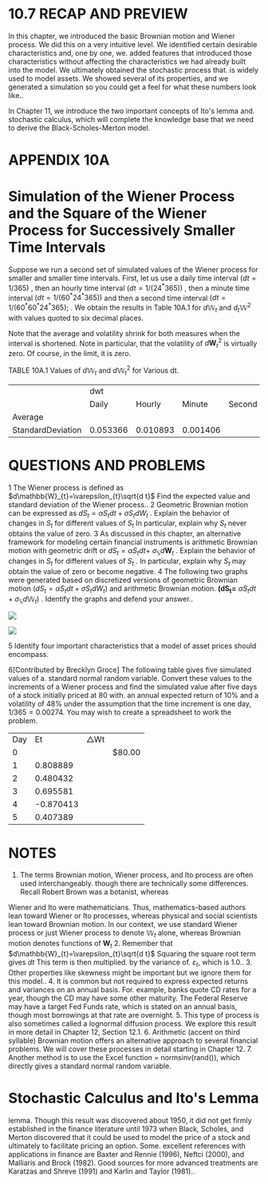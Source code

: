 # 10.7 RECAP AND PREVIEW

In this chapter, we introduced the basic Brownian motion and Wiener process. We did this on a very intuitive level. We identified certain desirable characteristics and, one by one, we. added features that introduced those characteristics without affecting the characteristics we had already built into the model. We ultimately obtained the stochastic process that. is widely used to model assets. We showed several of its properties, and we generated a simulation so you could get a feel for what these numbers look like..

In Chapter 11, we introduce the two important concepts of Ito's lemma and. stochastic calculus, which will complete the knowledge base that we need to derive the Black-Scholes-Merton model.

# APPENDIX 10A

# Simulation of the Wiener Process and the Square of the Wiener Process for Successively Smaller Time Intervals

Suppose we run a second set of simulated values of the Wiener process for smaller and smaller time intervals. First, let us use a daily time interval $(d t=1/365)$ , then an hourly time interval $(d t=1/\left(24^{*}365\right))$ , then a minute time interval $(d t=1/\left(60^{*}24^{*}365\right))$ and then a second time interval $(d t=1/\left(60^{*}60^{*}24^{*}365\right);$ . We obtain the results in Table 10A.1 for $d\mathbb{W}_{t}$ and $d_{t}\mathbb{W}^{2}$ with values quoted to six decimal places.

Note that the average and volatility shrink for both measures when the interval is shortened. Note in particular, that the volatility of $d\mathbf{W}_{t}^{2}$ is virtually zero. Of course, in the limit, it is zero.

TABLE 10A.1 Values of $d\mathbb{W}_{t}$ and $d\mathbb{W}_{t}^{2}$ for Various dt.


<html><body><table><tr><td rowspan="2"></td><td colspan="4">dwt</td><td colspan="4">dW2</td></tr><tr><td>Daily</td><td>Hourly</td><td>Minute</td><td>Second</td><td>Daily</td><td>Hourly</td><td>Minute</td><td>Second</td></tr><tr><td>Average</td><td></td><td></td><td></td><td></td><td></td><td></td><td></td><td></td></tr><tr><td>StandardDeviation</td><td>0.053366</td><td>0.010893</td><td>0.001406</td><td></td><td></td><td></td><td></td><td></td></tr></table></body></html>

# QUESTIONS AND PROBLEMS

1 The Wiener process is defined as $d\mathbb{W}_{t}=\varepsilon_{t}\sqrt{d t}$ Find the expected value and standard deviation of the Wiener process..
2 Geometric Brownian motion can be expressed as $d S_{t}=\alpha S_{t}d t+\sigma S_{t}d W_{t}$ . Explain the behavior of changes in $S_{t}$ for different values of $S_{t}$ In particular, explain why $S_{t}$ never obtains the value of zero.
3 As discussed in this chapter, an alternative framework for modeling certain financial instruments is arithmetic Brownian motion with geometric drift or $d S_{t}=\alpha S_{t}d t+$ $\sigma_{\mathbb{S}}d\boldsymbol{W}_{t}$ . Explain the behavior of changes in $S_{t}$ for different values of $S_{t}$ . In particular, explain why $S_{t}$ may obtain the value of zero or become negative.
4  The following two graphs were generated based on discretized versions of geometric Brownian motion $(d S_{t}=\alpha S_{t}d t+\sigma S_{t}d W_{t})$ and arithmetic Brownian motion. $\boldsymbol{(d S_{t}=}$ $\alpha S_{t}d t+\sigma_{\mathbb{S}}d\mathbb{W}_{t})$ . Identify the graphs and defend your answer..

![](092ce51f46925dbac23f0b67e2bf25066dac10f1b7f98d412c09dc992e6d57ce.jpg)

![](a2b3e03fca0d617dadb1778a57239291ca8f86e22d941d21cf3aa7a0ee833e00.jpg)

5  Identify four important characteristics that a model of asset prices should encompass.

6[Contributed by Brecklyn Groce] The following table gives five simulated values of a. standard normal random variable. Convert these values to the increments of a Wiener process and find the simulated value after five days of a stock initially priced at 80 with. an annual expected return of $10\%$ and a volatility of $48\%$ under the assumption that the time increment is one day, $1/365=0.00274.$ You may wish to create a spreadsheet to work the problem.

<html><body><table><tr><td>Day</td><td>Et</td><td>△Wt</td><td></td></tr><tr><td>0</td><td></td><td></td><td>$80.00</td></tr><tr><td>1</td><td>0.808889</td><td></td><td></td></tr><tr><td>2</td><td>0.480432</td><td></td><td></td></tr><tr><td>3</td><td>0.695581</td><td></td><td></td></tr><tr><td>4</td><td>-0.870413</td><td></td><td></td></tr><tr><td>5</td><td>0.407389</td><td></td><td></td></tr></table></body></html>

# NOTES

1. The terms Brownian motion, Wiener process, and Ito process are often used interchangeably. though there are technically some differences. Recall Robert Brown was a botanist, whereas

Wiener and Ito were mathematicians. Thus, mathematics-based authors lean toward Wiener or Ito processes, whereas physical and social scientists lean toward Brownian motion. In our context, we use standard Wiener process or just Wiener process to denote $\mathbb{W}_{t}$ alone, whereas Brownian motion denotes functions of $\mathbf{\boldsymbol{W}}_{t}$
2. Remember that $d\mathbb{W}_{t}=\varepsilon_{t}\sqrt{d t}$ Squaring the square root term gives $d t$ This term is then multiplied. by the variance of. $\varepsilon_{t},$ which is 1.0..
3. Other properties like skewness might be important but we ignore them for this model..
4. It is common but not required to express expected returns and variances on an annual basis. For. example, banks quote CD rates for a year, though the CD may have some other maturity. The Federal Reserve may have a target Fed Funds rate, which is stated on an annual basis, though most borrowings at that rate are overnight.
5. This type of process is also sometimes called a lognormal diffusion process. We explore this result in more detail in Chapter 12, Section 12.1.
6. Arithmetic (accent on third syllable) Brownian motion offers an alternative approach to several financial problems. We will cover these processes in detail starting in Chapter 12.
7. Another method is to use the Excel function $=$ normsinv(rand()), which directly gives a standard normal random variable.

# Stochastic Calculus and Ito's Lemma

lemma. Though this result was discovered about 1950, it did not get firmly established in the finance literature until 1973 when Black, Scholes, and Merton discovered that it could be used to model the price of a stock and ultimately to facilitate pricing an option. Some. excellent references with applications in finance are Baxter and Rennie (1996), Neftci (2000), and Malliaris and Brock (1982). Good sources for more advanced treatments are Karatzas and Shreve (1991) and Karlin and Taylor (1981)..
